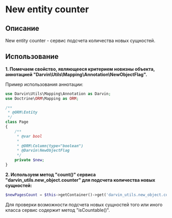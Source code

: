New entity counter
==================

## Описание

New entity counter - сервис подсчета количества новых сущностей.

## Использование

**1. Помечаем свойство, являющееся критерием новизны объекта, аннотацией "Darvin\Utils\Mapping\Annotation\NewObjectFlag".**

Пример использования аннотации:

```php
use Darvin\Utils\Mapping\Annotation as Darvin;
use Doctrine\ORM\Mapping as ORM;

/**
 * @ORM\Entity
 */
class Page
{
    /**
     * @var bool
     *
     * @ORM\Column(type="boolean")
     * @Darvin\NewObjectFlag
     */
    private $new;
}
```

**2. Используем метод "count()" сервиса "darvin_utils.new_object.counter" для подсчета количества новых сущностей:**

```php
$newPagesCount = $this->getContainer()->get('darvin_utils.new_object.counter')->count('AppBundle:Page');
```

Для проверки возможности подсчета новых сущностей того или иного класса сервис содержит метод "isCountable()".
